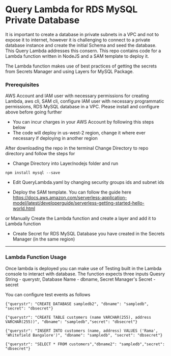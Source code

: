 # Query Lambda for RDS MySQL Private Database
It is important to create a database in private subnets in a VPC and not to expose it to internet, however it is challenging to connect to a private database instance and create the initial Schema and seed the database. This Query Lambda addresses this consern. This repo contains code for a Lambda function written in NodeJS and a SAM template to deploy it.

The Lambda function makes use of best practices of getting the secrets from Secrets Manager and using Layers for MySQL Package.

### Prerequisites
AWS Account and IAM user with necessary permissions for creating Lambda, aws cli, SAM cli, configure IAM user with necessary programmatic permissions, RDS MySQL database in a VPC.
Please install and configure above before going further

* You can incur charges in your AWS Account by following this steps below
* The code will deploy in us-west-2 region, change it where ever necessary if deploying in another region

After downloading the repo in the terminal Change Directory to repo directory and follow the steps for

* Change Directory into Layer/nodejs folder and run 
<pre><code>npm install mysql --save </pre></code>

* Edit QueryLambda.yaml by changing security groups ids and subnet ids

* Deploy the SAM template. You can follow the guide here https://docs.aws.amazon.com/serverless-application-model/latest/developerguide/serverless-getting-started-hello-world.html

or Manually Create the Lambda function and create a layer and add it to Lambda function

* Create Secret for RDS MySQL Database you have created in the Secrets Manager (in the same region)
___
### Lambda Function Usage
Once lambda is deployed you can make use of Testing built in the Lambda console to interact with database.
The function expects three inputs Quesry String - querystr, Database Name - dbname, Secret Manager's Secret - secret

You can configure test events as follows

<pre><code>{"querystr": "CREATE DATABASE sampledb2", "dbname": "sampledb", "secret": "dbsecret"}</pre></code>

<pre><code>{"querystr": "CREATE TABLE customers (name VARCHAR(255), address VARCHAR(255))", "dbname": "sampledb","secret": "dbsecret"}</pre></code>

<pre><code>{"querystr": "INSERT INTO customers (name, address) VALUES ('Rama', 'Whitefield Bangalore')", "dbname": "sampledb", "secret": "dbsecret"}</pre></code>

<pre><code>{"querystr": "SELECT * FROM customers","dbname2": "sampledb","secret": "dbsecret"}</pre></code>